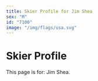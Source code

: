 ```yaml
---
title: Skier Profile for Jim Shea
sex: "M"
id: "7100"
image: "/img/flags/usa.svg" 
---
```


# Skier Profile

This page is for: Jim Shea.
    